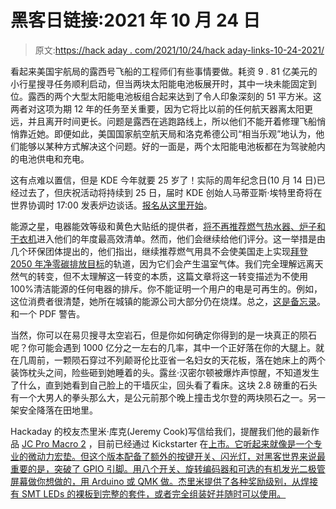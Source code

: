 # 黑客日链接:2021 年 10 月 24 日

> 原文:[https://hack aday . com/2021/10/24/hack aday-links-10-24-2021/](https://hackaday.com/2021/10/24/hackaday-links-october-24-2021/)

看起来美国宇航局的露西号飞船的工程师们有些事情要做。耗资 9 . 81 亿美元的小行星搜寻任务顺利启动，但当两块太阳能电池板展开时，其中一块未能固定到位。露西的两个大型太阳能电池板组合起来达到了令人印象深刻的 51 平方米。这两者对这项为期 12 年的任务至关重要，因为它将比以前的任何航天器离太阳更远，并且离开时间更长。问题是露西在逃跑路线上，所以他们不能开着修理飞船悄悄靠近她。即便如此，美国国家航空航天局和洛克希德公司“相当乐观”地认为，他们能够以某种方式解决这个问题。好的一面是，两个太阳能电池板都在为驾驶舱内的电池供电和充电。

这有点难以置信，但是 KDE 今年就要 25 岁了！实际的周年纪念日(10 月 14 日)已经过去了，但庆祝活动将持续到 25 日，届时 KDE 创始人马蒂亚斯·埃特里奇将在世界协调时 17:00 发表炉边谈话。[报名从这里开始](https://conf.kde.org/event/3/)。

能源之星，电器能效等级和黄色大贴纸的提供者，[将不再推荐燃气热水器、炉子和干衣机](https://www.fastcompany.com/90682239/energy-star-wont-recommend-any-gas-appliances-on-its-next-most-efficient-list)进入他们的年度最高效清单。然而，他们会继续给他们评分。这一举措是由几个环保团体提出的，他们指出，继续推荐燃气用具不会使美国走上实现[拜登 2050 年净零碳排放目标](https://www.washingtonpost.com/climate-environment/2021/09/08/biden-solar-climate-change/)的轨道，因为它们会产生温室气体。我们完全理解远离天然气的转变，但不太理解这一转变的本质，这篇文章将这一转变描述为不使用 100%清洁能源的任何电器的排斥。你不能证明一个用户的电是可再生的。例如，这位消费者很清楚，她所在城镇的能源公司大部分仍在烧煤。总之，[这是备忘录](https://www.energystar.gov/sites/default/files/ENERGY%20STAR%20Most%20Efficient%202022%20Final%20Criteria%20Memo_0.pdf)。和一个 PDF 警告。

当然，你可以在易贝搜寻太空岩石，但是你如何确定你得到的是一块真正的陨石呢？你可能会遇到 1000 亿分之一左右的几率，其中一个正好落在你的大腿上。就在几周前，一颗陨石穿过不列颠哥伦比亚省一名妇女的天花板，落在她床上的两个装饰枕头之间，险些砸到她睡着的头。露丝·汉密尔顿被爆炸声惊醒，不知道发生了什么，直到她看到自己脸上的干墙灰尘，回头看了看床。这块 2.8 磅重的石头有一个大男人的拳头那么大，是公元前那个晚上撞击戈尔登的两块陨石之一。另一架安全降落在田地里。

Hackaday 的校友杰里米·库克(Jeremy Cook)写信给我们，提醒我们他的最新作品 [JC Pro Macro 2](https://hackaday.com/2021/09/23/meet-the-marvelous-macro-music-maker/) ，目前已经通过 Kickstarter 在[上市。它听起来就像是一个专业的微动力宏垫。但这个版本配备了额外的按键开关、闪光灯，对黑客世界来说最重要的是，突破了 GPIO 引脚。用八个开关、旋转编码器和可选的有机发光二极管屏幕做你想做的，用 Arduino 或 QMK 做。杰里米提供了各种奖励级别，从焊接有 SMT LEDs 的裸板到完整的套件，或者完全组装好并随时可以使用。](https://www.kickstarter.com/projects/291892408/jc-pro-macro-2-mechanical-keypad)